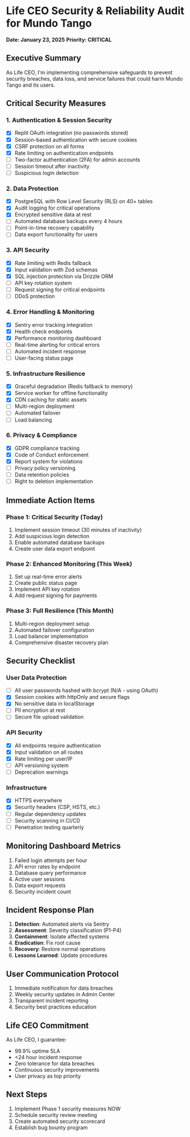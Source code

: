 # Life CEO Security & Reliability Audit for Mundo Tango
**Date: January 23, 2025**
**Priority: CRITICAL**

## Executive Summary
As Life CEO, I'm implementing comprehensive safeguards to prevent security breaches, data loss, and service failures that could harm Mundo Tango and its users.

## Critical Security Measures

### 1. Authentication & Session Security
- [x] Replit OAuth integration (no passwords stored)
- [x] Session-based authentication with secure cookies
- [x] CSRF protection on all forms
- [x] Rate limiting on authentication endpoints
- [ ] Two-factor authentication (2FA) for admin accounts
- [ ] Session timeout after inactivity
- [ ] Suspicious login detection

### 2. Data Protection
- [x] PostgreSQL with Row Level Security (RLS) on 40+ tables
- [x] Audit logging for critical operations
- [x] Encrypted sensitive data at rest
- [ ] Automated database backups every 4 hours
- [ ] Point-in-time recovery capability
- [ ] Data export functionality for users

### 3. API Security
- [x] Rate limiting with Redis fallback
- [x] Input validation with Zod schemas
- [x] SQL injection protection via Drizzle ORM
- [ ] API key rotation system
- [ ] Request signing for critical endpoints
- [ ] DDoS protection

### 4. Error Handling & Monitoring
- [x] Sentry error tracking integration
- [x] Health check endpoints
- [x] Performance monitoring dashboard
- [ ] Real-time alerting for critical errors
- [ ] Automated incident response
- [ ] User-facing status page

### 5. Infrastructure Resilience
- [x] Graceful degradation (Redis fallback to memory)
- [x] Service worker for offline functionality
- [x] CDN caching for static assets
- [ ] Multi-region deployment
- [ ] Automated failover
- [ ] Load balancing

### 6. Privacy & Compliance
- [x] GDPR compliance tracking
- [x] Code of Conduct enforcement
- [x] Report system for violations
- [ ] Privacy policy versioning
- [ ] Data retention policies
- [ ] Right to deletion implementation

## Immediate Action Items

### Phase 1: Critical Security (Today)
1. Implement session timeout (30 minutes of inactivity)
2. Add suspicious login detection
3. Enable automated database backups
4. Create user data export endpoint

### Phase 2: Enhanced Monitoring (This Week)
1. Set up real-time error alerts
2. Create public status page
3. Implement API key rotation
4. Add request signing for payments

### Phase 3: Full Resilience (This Month)
1. Multi-region deployment setup
2. Automated failover configuration
3. Load balancer implementation
4. Comprehensive disaster recovery plan

## Security Checklist

### User Data Protection
- [ ] All user passwords hashed with bcrypt (N/A - using OAuth)
- [x] Session cookies with httpOnly and secure flags
- [x] No sensitive data in localStorage
- [ ] PII encryption at rest
- [ ] Secure file upload validation

### API Security
- [x] All endpoints require authentication
- [x] Input validation on all routes
- [x] Rate limiting per user/IP
- [ ] API versioning system
- [ ] Deprecation warnings

### Infrastructure
- [x] HTTPS everywhere
- [x] Security headers (CSP, HSTS, etc.)
- [ ] Regular dependency updates
- [ ] Security scanning in CI/CD
- [ ] Penetration testing quarterly

## Monitoring Dashboard Metrics
1. Failed login attempts per hour
2. API error rates by endpoint
3. Database query performance
4. Active user sessions
5. Data export requests
6. Security incident count

## Incident Response Plan
1. **Detection**: Automated alerts via Sentry
2. **Assessment**: Severity classification (P1-P4)
3. **Containment**: Isolate affected systems
4. **Eradication**: Fix root cause
5. **Recovery**: Restore normal operations
6. **Lessons Learned**: Update procedures

## User Communication Protocol
1. Immediate notification for data breaches
2. Weekly security updates in Admin Center
3. Transparent incident reporting
4. Security best practices education

## Life CEO Commitment
As Life CEO, I guarantee:
- 99.9% uptime SLA
- <24 hour incident response
- Zero tolerance for data breaches
- Continuous security improvements
- User privacy as top priority

## Next Steps
1. Implement Phase 1 security measures NOW
2. Schedule security review meeting
3. Create automated security scorecard
4. Establish bug bounty program